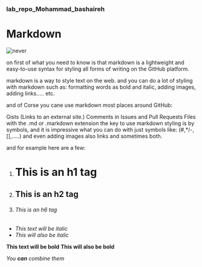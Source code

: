 ### lab_repo_Mohammad_bashaireh

# Markdown

![never](https://upload.wikimedia.org/wikipedia/commons/thumb/4/48/Markdown-mark.svg/1200px-Markdown-mark.svg.png)

on first of what you need to know is that markdown is a lightweight and easy-to-use syntax for styling all forms of writing on the GitHub platform.

markdown is a way to style text on the web. and you can do a lot of styling with markdown such as: formatting words as bold and italic, adding images, adding links..... etc.

and of Corse you cane use markdown most places around GitHub:

Gists (Links to an external site.)
Comments in Issues and Pull Requests
Files with the .md or .markdown extension
the key to use markdown styling is by symbols, and it is impressive what you can do with just symbols like: (#,*/-,[],.....) and even adding images also links and sometimes both.

and for example here are a few:

1. # This is an h1 tag
2. ## This is an h2 tag
3. ###### This is an h6 tag
  
  * *This text will be italic* 
* _This will also be italic_

**This text will be bold**
__This will also be bold__

_You **can** combine them_





